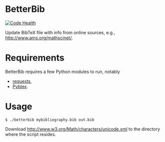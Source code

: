 # BetterBib

[![Code Health](https://landscape.io/github/nschloe/betterbib/master/landscape.png)](https://landscape.io/github/nschloe/betterbib/master)

Update BibTeX file with info from online sources, e.g.,
http://www.ams.org/mathscinet/.

# Requirements

BetterBib requires a few Python modules to run, notably

* [requests](http://docs.python-requests.org/en/latest/),
* [Pybtex](http://pybtex.sourceforge.net/).


# Usage
```
$ ./betterbib mybibliography.bib out.bib
```
Download http://www.w3.org/Math/characters/unicode.xml to the directory where
the script resides.
